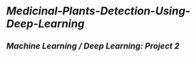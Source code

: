 # ***Medicinal-Plants-Detection-Using-Deep-Learning***
## ***Machine Learning / Deep Learning: Project 2***
